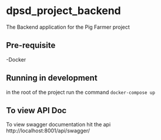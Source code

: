 # dpsd_project_backend

The Backend application for the Pig Farmer project

## Pre-requisite

-Docker

## Running in development

in the root of the project run the command ```docker-compose up ```

## To view API Doc

To view swagger documentation hit the api http://localhost:8001/api/swagger/